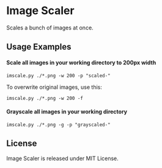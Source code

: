 Image Scaler
=====
Scales a bunch of images at once.

Usage Examples
-----
#### Scale all images in your working directory to 200px width

`imscale.py ./*.png -w 200 -p "scaled-"`

To overwrite original images, use this:

`imscale.py ./*.png -w 200 -f`

#### Grayscale all images in your working directory

`imscale.py ./*.png -g -p "grayscaled-"`

License
-----
Image Scaler is released under MIT License.
